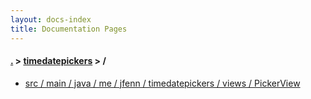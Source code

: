 ```yaml
---
layout: docs-index
title: Documentation Pages
---
```

#### [.](./../index) > [timedatepickers](./index) > **/**

- [src / main / java / me / jfenn / timedatepickers / views / PickerView](src/main/java/me/jfenn/timedatepickers/views/PickerView)
